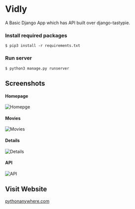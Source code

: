 # Vidly
A Basic Django App which has API built over django-tastypie.  

### Install required packages

`$ pip3 install -r requirements.txt`

### Run server
`$ python3 manage.py runserver`

## Screenshots

#### Homepage

![Homepge](files/homepage.png)

#### Movies

![Movies](files/movies.png)

#### Details

![Details](files/movie_detail.png)

#### API

![API](files/api.png)


## Visit Website

[pythonanywhere.com](http://nitish770.pythonanywhere.com)
